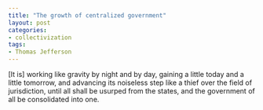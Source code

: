 ```yaml
---
title: "The growth of centralized government"
layout: post
categories:
- collectivization
tags:
- Thomas Jefferson
---
```


\[It is\] working like gravity by night and by day, gaining a little today and a little tomorrow, and advancing its noiseless step like a thief over the field of jurisdiction, until all shall be usurped from the states, and the government of all be consolidated into one.